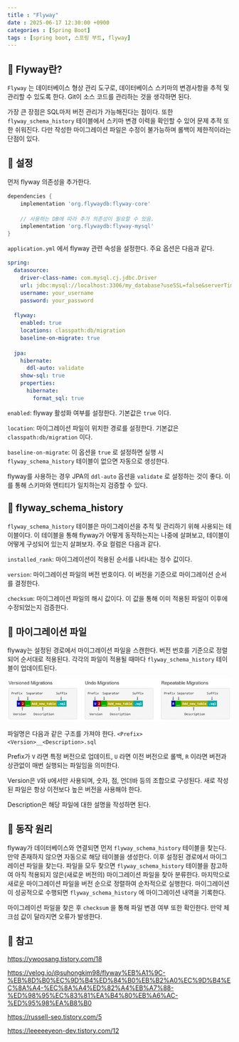 ```yaml
---
title : "Flyway"
date : 2025-06-17 12:30:00 +0900
categories : [Spring Boot]
tags : [spring boot, 스프링 부트, flyway]
---
```


## 📌 Flyway란?

`Flyway` 는 데이터베이스 형상 관리 도구로, 데이터베이스 스키마의 변경사항을 추적 및 관리할 수 있도록 한다. Git이 소스 코드를 관리하는 것을 생각하면 된다.

가장 큰 장점은 SQL마저 버전 관리가 가능해진다는 점이다. 또한  `flyway_schema_history` 테이블에서 스키마 변경 이력을 확인할 수 있어 문제 추적 또한 쉬워진다. 다만 작성한 마이그레이션 파일은 수정이 불가능하며 롤백이 제한적이라는 단점이 있다.

## 📌 설정

먼저 flyway 의존성을 추가한다.

```groovy
dependencies {
    implementation 'org.flywaydb:flyway-core'

    // 사용하는 DB에 따라 추가 의존성이 필요할 수 있음.
    implementation 'org.flywaydb:flyway-mysql'
}
```

`application.yml` 에서 flyway 관련 속성을 설정한다. 주요 옵션은 다음과 같다.

```yaml
spring:
  datasource:
    driver-class-name: com.mysql.cj.jdbc.Driver
    url: jdbc:mysql://localhost:3306/my_database?useSSL=false&serverTimezone=UTC&characterEncoding=UTF-8
    username: your_username
    password: your_password

  flyway:
    enabled: true
    locations: classpath:db/migration
    baseline-on-migrate: true

  jpa:
    hibernate:
      ddl-auto: validate
    show-sql: true
    properties:
      hibernate:
        format_sql: true

```

`enabled`: flyway 활성화 여부를 설정한다. 기본값은 `true` 이다.

`location`: 마이그레이션 파일이 위치한 경로를 설정한다. 기본값은 `classpath:db/migration` 이다.

`baseline-on-migrate`: 이 옵션을 `true` 로 설정하면 실행 시 `flyway_schema_history` 테이블이 없으면 자동으로 생성한다.

flyway를 사용하는 경우 JPA의 `ddl-auto` 옵션을 `validate` 로 설정하는 것이 좋다. 이를 통해 스키마와 엔티티가 일치하는지 검증할 수 있다.

## 📌 flyway_schema_history

`flyway_schema_history` 테이블은 마이그레이션을 추적 및 관리하기 위해 사용되는 테이블이다. 이 테이블을 통해 flyway가 어떻게 동작하는지는 나중에 살펴보고, 테이블이 어떻게 구성되어 있는지 살펴보자. 주요 컬럼은 다음과 같다.

`installed_rank`: 마이그레이션이 적용된 순서를 나타내는 정수 값이다.

`version`: 마이그레이션 파일의 버전 번호이다. 이 버전을 기준으로 마이그레이션 순서를 결정한다.

`checksum`: 마이그레이션 파일의 해시 값이다. 이 값을 통해 이미 적용된 파일이 이후에 수정되었는지 검증한다.

## 📌 마이그레이션 파일

flyway는 설정된 경로에서 마이그레이션 파일을 스캔한다. 버전 번호를 기준으로 정렬되어 순서대로 적용된다. 각각의 파일이 적용될 때마다 `flyway_schema_history` 테이블이 업데이트된다.

![image.png](assets/img/flyway/1.png)

파일명은 다음과 같은 구조를 가져야 한다. `<Prefix><Version>__<Description>.sql`

Prefix가 `V` 라면 특정 버전으로 업데이트, `U` 라면 이전 버전으로 롤백, `R` 이라면 버전과 상관없이 매번 실행되는 파일임을 의미한다.

Version은 `V`와 `U`에서만 사용되며, 숫자, 점, 언더바 등의 조합으로 구성된다. 새로 작성된 파일은 항상 이전보다 높은 버전을 사용해야 한다.

Description은 해당 파일에 대한 설명을 작성하면 된다.

## 📌 동작 원리

flyway가 데이터베이스와 연결되면 먼저 `flyway_schema_history` 테이블을 찾는다. 만약 존재하지 않으면 자동으로 해당 테이블을 생성한다. 이후 설정된 경로에서 마이그레이션 파일을 찾는다. 파일을 모두 찾으면 `flyway_schema_history` 테이블을 참고하여 아직 적용되지 않은(새로운 버전의) 마이그레이션 파일을 찾아 분류한다. 마지막으로 새로운 마이그레이션 파일을 버전 순으로 정렬하여 순차적으로 실행한다. 마이그레이션이 성공적으로 수행되면 `flyway_schema_history` 에 마이그레이션 내역을 기록한다.

마이그레이션 파일을 찾은 후 `checksum` 을 통해 파일 변경 여부 또한 확인한다. 만약 체크섬 값이 달라지면 오류가 발생한다.

## 📌 참고

https://ywoosang.tistory.com/18

https://velog.io/@suhongkim98/flyway%EB%A1%9C-%EB%8D%B0%EC%9D%B4%ED%84%B0%EB%B2%A0%EC%9D%B4%EC%8A%A4-%EC%8A%A4%ED%82%A4%EB%A7%88-%ED%98%95%EC%83%81%EA%B4%80%EB%A6%AC-%ED%95%98%EA%B8%B0

https://russell-seo.tistory.com/5

https://leeeeeyeon-dev.tistory.com/12